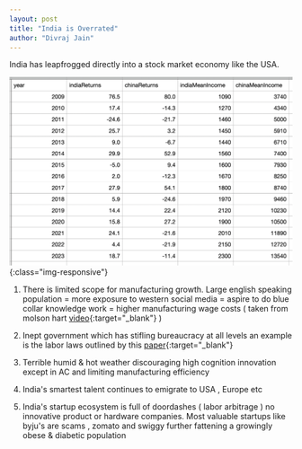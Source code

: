 ```yaml
---
layout: post
title: "India is Overrated"
author: "Divraj Jain"
---
```


India has leapfrogged directly into a stock market economy like the USA. 

![comparison](https://github.com/divraj/divraj.github.io/raw/master/_assets/comparison.png){:class="img-responsive"}

1) There is limited scope for manufacturing growth. Large english speaking population = more exposure to western social media = aspire to do blue collar knowledge work = higher manufacturing wage costs ( taken from molson hart [video](https://twitter.com/Molson_Hart/status/1839648904054464640){:target="_blank"} )


3) Inept government which has stifling bureaucracy at all levels an example is the labor laws outlined by this [paper](https://the1991project.com/writing/papers/why-indian-firms-dont-scale-labor-edition){:target="_blank"}

4) Terrible humid & hot weather discouraging high cognition innovation except in AC and limiting manufacturing efficiency

5) India's smartest talent continues to emigrate to USA , Europe etc

6) India's startup ecosystem is full of doordashes ( labor arbitrage ) no innovative product or hardware companies. Most valuable startups like byju's are scams , zomato and swiggy further fattening a growingly obese & diabetic population
